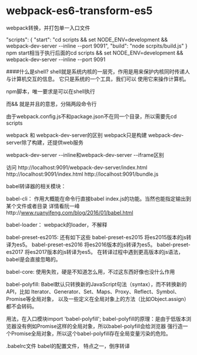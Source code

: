 # webpack-es6-transform-es5
webpack转换，并打包单一入口文件

"scripts": {
    "start": "cd scripts && set NODE_ENV=development && webpack-dev-server --inline --port 9091",
    "build": "node scrpits/build.js"
}
npm start相当于执行后面的cd scripts && set NODE_ENV=development && webpack-dev-server --inline --port 9091

####什么是shell?
shell就是系统内核的一层壳，作用是用来保护内核同时传递人与计算机交互的信息。
它只是系统的一个工具，我们可以 使用它来操作计算机。

npm脚本，唯一要求是可以在shell执行

而&& 就是并且的意思，分隔两段命令行

由于webpack.config.js不和package.json不在同一个目录，所以需要先cd scripts

webpack 和 webpack-dev-server的区别
webpack只是构建
webpack-dev-server除了构建，还提供web服务

webpack-dev-server --inline和webpack-dev-server --iframe区别

访问
http://localhost:9091/webpack-dev-server/index.html
http://localhost:9091/index.html
http://localhost:9091/bundle.js



babel转译器的相关模块：

babel-cli：
作用大概能在命令行直接babel index.js的功能。当然也能指定输出到某个文件或者目录
详情看阮一峰http://www.ruanyifeng.com/blog/2016/01/babel.html

babel-loader：
webpack的loader，不解释

babel-preset-es2015:
还有如下这些
babel-preset-es2015 将es2015版本的js转译为es5。
babel-preset-es2016 将es2016版本的js转译为es5。
babel-preset-es2017 将es2017版本的js转译为es5。
在转译过程中遇到更高版本的js语法，babel是会直接忽略的。

babel-core:
使用失败，硬是不知道怎么用，不过这东西好像也没什么作用

babel-polyfill:
Babel默认只转换新的JavaScript句法（syntax），而不转换新的API，比如
Iterator、Generator、Set、Maps、Proxy、Reflect、Symbol、Promise等全局对象，
以及一些定义在全局对象上的方法（比如Object.assign）都不会转码。

用法，在入口模块import 'babel-polyfill';
babel-polyfill的原理：是由于低版本浏览器没有例如Promise这样的全局对象，所以babel-polyfill会给浏览器
强行造一个Promise全局对象，所以这个babel-polyfill存在全局变量污染的危险。

.babelrc文件
babel的配置文件，
特点之一，倒序转译

